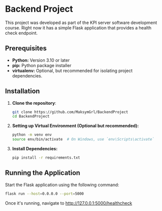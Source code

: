 # Backend Project

This project was developed as part of the KPI server software development course. Right now it has a simple Flask application that provides a health check endpoint.

## Prerequisites

- **Python:** Version 3.10 or later
- **pip:** Python package installer
- **virtualenv:** Optional, but recommended for isolating project dependencies.

## Installation

1. **Clone the repository**:
   ```bash
   git clone https://github.com/MaksymGrl/BackendProject
   cd BackendProject
2. **Setting up Virtual Environment (Optional but recommended):**
    ```bash
    python -m venv env
    source env/bin/activate  # On Windows, use `env\Scripts\activate`
3. **Install Dependencies:**
   ```bash
   pip install -r requirements.txt

## Running the Application
  Start the Flask application using the following command:
  ```bash
  flask run --host=0.0.0.0 --port=5000
  ```
Once it's running, navigate to http://127.0.0.1:5000/healthcheck
